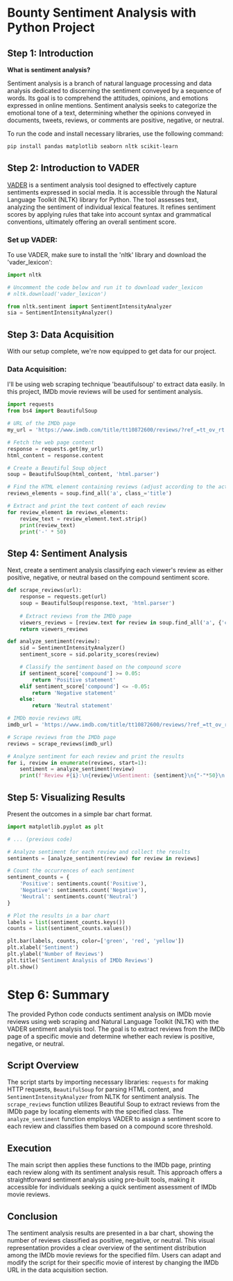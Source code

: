 # Bounty Sentiment Analysis with Python Project

## Step 1: Introduction

**What is sentiment analysis?**

Sentiment analysis is a branch of natural language processing and data analysis dedicated to discerning the sentiment conveyed by a sequence of words. Its goal is to comprehend the attitudes, opinions, and emotions expressed in online mentions. Sentiment analysis seeks to categorize the emotional tone of a text, determining whether the opinions conveyed in documents, tweets, reviews, or comments are positive, negative, or neutral.

To run the code and install necessary libraries, use the following command:
```bash
pip install pandas matplotlib seaborn nltk scikit-learn
```

## Step 2: Introduction to VADER

[VADER](https://github.com/cjhutto/vaderSentiment) is a sentiment analysis tool designed to effectively capture sentiments expressed in social media. It is accessible through the Natural Language Toolkit (NLTK) library for Python. The tool assesses text, analyzing the sentiment of individual lexical features. It refines sentiment scores by applying rules that take into account syntax and grammatical conventions, ultimately offering an overall sentiment score.

### Set up VADER:

To use VADER, make sure to install the 'nltk' library and download the 'vader_lexicon':

```python
import nltk

# Uncomment the code below and run it to download vader_lexicon
# nltk.download('vader_lexicon')

from nltk.sentiment import SentimentIntensityAnalyzer
sia = SentimentIntensityAnalyzer()
```

## Step 3: Data Acquisition

With our setup complete, we're now equipped to get data for our project.

### Data Acquisition:

I'll be using web scraping technique 'beautifulsoup' to extract data easily. In this project, IMDb movie reviews will be used for sentiment analysis.

```python
import requests
from bs4 import BeautifulSoup

# URL of the IMDb page
my_url = 'https://www.imdb.com/title/tt10872600/reviews/?ref_=tt_ov_rt'

# Fetch the web page content
response = requests.get(my_url)
html_content = response.content

# Create a Beautiful Soup object
soup = BeautifulSoup(html_content, 'html.parser')

# Find the HTML element containing reviews (adjust according to the actual HTML structure)
reviews_elements = soup.find_all('a', class_='title')

# Extract and print the text content of each review
for review_element in reviews_elements:
    review_text = review_element.text.strip()
    print(review_text)
    print('-' * 50)
```
## Step 4: Sentiment Analysis

Next, create a sentiment analysis classifying each viewer's review as either positive, negative, or neutral based on the compound sentiment score.

```python
def scrape_reviews(url):
    response = requests.get(url)
    soup = BeautifulSoup(response.text, 'html.parser')
    
    # Extract reviews from the IMDb page
    viewers_reviews = [review.text for review in soup.find_all('a', {'class': 'title'})]
    return viewers_reviews

def analyze_sentiment(review):
    sid = SentimentIntensityAnalyzer()
    sentiment_score = sid.polarity_scores(review)

    # Classify the sentiment based on the compound score
    if sentiment_score['compound'] >= 0.05:
        return 'Positive statement'
    elif sentiment_score['compound'] <= -0.05:
        return 'Negative statement'
    else:
        return 'Neutral statement'

# IMDb movie reviews URL
imdb_url = 'https://www.imdb.com/title/tt10872600/reviews/?ref_=tt_ov_rt'

# Scrape reviews from the IMDb page
reviews = scrape_reviews(imdb_url)

# Analyze sentiment for each review and print the results
for i, review in enumerate(reviews, start=1):
    sentiment = analyze_sentiment(review)
    print(f'Review #{i}:\n{review}\nSentiment: {sentiment}\n{"-"*50}\n')
```
## Step 5: Visualizing Results

Present the outcomes in a simple bar chart format.

```python
import matplotlib.pyplot as plt

# ... (previous code)

# Analyze sentiment for each review and collect the results
sentiments = [analyze_sentiment(review) for review in reviews]

# Count the occurrences of each sentiment
sentiment_counts = {
    'Positive': sentiments.count('Positive'),
    'Negative': sentiments.count('Negative'),
    'Neutral': sentiments.count('Neutral')
}

# Plot the results in a bar chart
labels = list(sentiment_counts.keys())
counts = list(sentiment_counts.values())

plt.bar(labels, counts, color=['green', 'red', 'yellow'])
plt.xlabel('Sentiment')
plt.ylabel('Number of Reviews')
plt.title('Sentiment Analysis of IMDb Reviews')
plt.show()
```
# Step 6: Summary

The provided Python code conducts sentiment analysis on IMDb movie reviews using web scraping and Natural Language Toolkit (NLTK) with the VADER sentiment analysis tool. The goal is to extract reviews from the IMDb page of a specific movie and determine whether each review is positive, negative, or neutral.

## Script Overview

The script starts by importing necessary libraries: `requests` for making HTTP requests, `BeautifulSoup` for parsing HTML content, and `SentimentIntensityAnalyzer` from NLTK for sentiment analysis. The `scrape_reviews` function utilizes Beautiful Soup to extract reviews from the IMDb page by locating elements with the specified class. The `analyze_sentiment` function employs VADER to assign a sentiment score to each review and classifies them based on a compound score threshold.

## Execution

The main script then applies these functions to the IMDb page, printing each review along with its sentiment analysis result. This approach offers a straightforward sentiment analysis using pre-built tools, making it accessible for individuals seeking a quick sentiment assessment of IMDb movie reviews.

## Conclusion

The sentiment analysis results are presented in a bar chart, showing the number of reviews classified as positive, negative, or neutral. This visual representation provides a clear overview of the sentiment distribution among the IMDb movie reviews for the specified film. Users can adapt and modify the script for their specific movie of interest by changing the IMDb URL in the data acquisition section.
